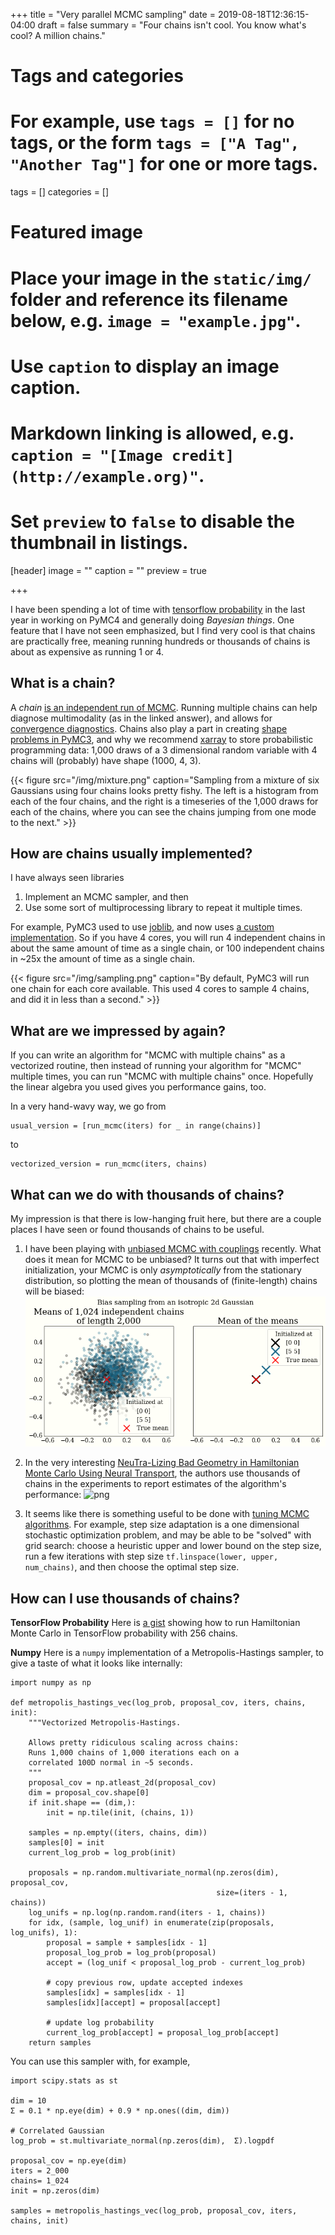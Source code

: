 +++
title = "Very parallel MCMC sampling"
date = 2019-08-18T12:36:15-04:00
draft = false
summary = "Four chains isn't cool. You know what's cool? A million chains."

# Tags and categories
# For example, use `tags = []` for no tags, or the form `tags = ["A Tag", "Another Tag"]` for one or more tags.
tags = []
categories = []

# Featured image
# Place your image in the `static/img/` folder and reference its filename below, e.g. `image = "example.jpg"`.
# Use `caption` to display an image caption.
#   Markdown linking is allowed, e.g. `caption = "[Image credit](http://example.org)"`.
# Set `preview` to `false` to disable the thumbnail in listings.
[header]
image = ""
caption = ""
preview = true

+++

I have been spending a lot of time with [tensorflow probability](https://www.tensorflow.org/probability) in the last year in working on PyMC4 and generally doing *Bayesian things*. One feature that I have not seen emphasized, but I find very cool is that chains are practically free, meaning running hundreds or thousands of chains is about as expensive as running 1 or 4.

## What is a chain?

A *chain* [is an independent run of MCMC](https://stackoverflow.com/questions/49825216/what-is-a-chain-in-pymc3/49836257#49836257). Running multiple chains can help diagnose multimodality (as in the linked answer), and allows for [convergence diagnostics](https://avehtari.github.io/rhat_ess/rhat_ess.html). Chains also play a part in creating [shape problems in PyMC3](https://github.com/pymc-devs/pymc3/issues?utf8=%E2%9C%93&q=label%3Ashape_problem), and why we recommend [xarray](http://xarray.pydata.org/en/stable/) to store probabilistic programming data: 1,000 draws of a 3 dimensional random variable with 4 chains will (probably) have shape (1000, 4, 3).

{{< figure src="/img/mixture.png" caption="Sampling from a mixture of six Gaussians using four chains looks pretty fishy. The left is a histogram from each of the four chains, and the right is a timeseries of the 1,000 draws for each of the chains, where you can see the chains jumping from one mode to the next." >}}

## How are chains usually implemented?

I have always seen libraries

1. Implement an MCMC sampler, and then
2. Use some sort of multiprocessing library to repeat it multiple times.

For example, PyMC3 used to use [joblib](https://joblib.readthedocs.io/en/latest/), and now uses [a custom implementation](https://github.com/pymc-devs/pymc3/pull/3011). So if you have 4 cores, you will run 4 independent chains in about the same amount of time as a single chain, or 100 independent chains in ~25x the amount of time as a single chain.

{{< figure src="/img/sampling.png" caption="By default, PyMC3 will run one chain for each core available. This used 4 cores to sample 4 chains, and did it in less than a second." >}}

## What are we impressed by again?

If you can write an algorithm for "MCMC with multiple chains" as a vectorized routine, then instead of running your algorithm for "MCMC" multiple times, you can run "MCMC with multiple chains" once. Hopefully the linear algebra you used gives you performance gains, too.

In a very hand-wavy way, we go from

    usual_version = [run_mcmc(iters) for _ in range(chains)]

to

    vectorized_version = run_mcmc(iters, chains)

## What can we do with thousands of chains?

My impression is that there is low-hanging fruit here, but there are a couple places I have seen or found thousands of chains to be useful.

1. I have been playing with [unbiased MCMC with couplings](http://arxiv.org/abs/1708.03625) recently. What does it mean for MCMC to be unbiased? It turns out that with imperfect initialization, your MCMC is only *asymptotically* from the stationary distribution, so plotting the mean of thousands of (finite-length) chains will be biased:
![png](/img/biased_mcmc.png)

2. In the very interesting [NeuTra-Lizing Bad Geometry in Hamiltonian Monte Carlo Using Neural Transport]( http://arxiv.org/abs/1903.03704), the authors use thousands of chains in the experiments to report estimates of the algorithm's performance:
![png](/img/experiments.png)

3. It seems like there is something useful to be done with [tuning MCMC algorithms](https://colcarroll.github.io/hmc_tuning_talk/). For example, step size adaptation is a one dimensional stochastic optimization problem, and may be able to be "solved" with grid search: choose a heuristic upper and lower bound on the step size, run a few iterations with step size `tf.linspace(lower, upper, num_chains)`, and then choose the optimal step size.

## How can I use thousands of chains?

**TensorFlow Probability** Here is [a gist](https://gist.github.com/ColCarroll/17c7fb6da0b8e3a32996ffa3c8826d46) showing how to run Hamiltonian Monte Carlo in TensorFlow probability with 256 chains.

**Numpy** Here is a `numpy` implementation of a Metropolis-Hastings sampler, to give a taste of what it looks like internally:

    import numpy as np

    def metropolis_hastings_vec(log_prob, proposal_cov, iters, chains, init):
        """Vectorized Metropolis-Hastings.

        Allows pretty ridiculous scaling across chains:
        Runs 1,000 chains of 1,000 iterations each on a
        correlated 100D normal in ~5 seconds.
        """
        proposal_cov = np.atleast_2d(proposal_cov)
        dim = proposal_cov.shape[0]
        if init.shape == (dim,):
            init = np.tile(init, (chains, 1))

        samples = np.empty((iters, chains, dim))
        samples[0] = init
        current_log_prob = log_prob(init)

        proposals = np.random.multivariate_normal(np.zeros(dim), proposal_cov,
                                                  size=(iters - 1, chains))
        log_unifs = np.log(np.random.rand(iters - 1, chains))
        for idx, (sample, log_unif) in enumerate(zip(proposals, log_unifs), 1):
            proposal = sample + samples[idx - 1]
            proposal_log_prob = log_prob(proposal)
            accept = (log_unif < proposal_log_prob - current_log_prob)

            # copy previous row, update accepted indexes
            samples[idx] = samples[idx - 1]
            samples[idx][accept] = proposal[accept]

            # update log probability
            current_log_prob[accept] = proposal_log_prob[accept]
        return samples

You can use this sampler with, for example,

    import scipy.stats as st

    dim = 10
    Σ = 0.1 * np.eye(dim) + 0.9 * np.ones((dim, dim))

    # Correlated Gaussian
    log_prob = st.multivariate_normal(np.zeros(dim),  Σ).logpdf

    proposal_cov = np.eye(dim)
    iters = 2_000
    chains= 1_024
    init = np.zeros(dim)

    samples = metropolis_hastings_vec(log_prob, proposal_cov, iters, chains, init)
